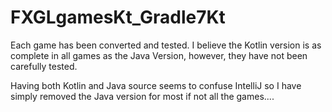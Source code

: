 # FXGLgamesKt_Gradle7Kt

Each game has been converted and tested.  I believe the Kotlin version is as complete in all games as the Java Version, however, they have not been carefully tested.  

Having both Kotlin and Java source seems to confuse IntelliJ so I have simply removed the Java version for most if not all the games....

